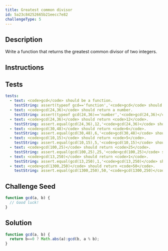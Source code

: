 ```yaml
---
title: Greatest common divisor
id: 5a23c84252665b21eecc7e82
challengeType: 5
---
```


## Description
<section id='description'>
Write a function that returns the greatest common divisor of two integers.
</section>

## Instructions
<section id='instructions'>

</section>

## Tests
<section id='tests'>

```yml
tests:
  - text: <code>gcd</code> should be a function.
    testString: assert(typeof gcd=='function','<code>gcd</code> should be a function.');
  - text: <code>gcd(24,36)</code> should return a number.
    testString: assert(typeof gcd(24,36)=='number','<code>gcd(24,36)</code> should return a number.');
  - text: <code>gcd(24,36)</code> should return <code>12</code>.
    testString: assert.equal(gcd(24,36),12,'<code>gcd(24,36)</code> should return <code>12</code>.');
  - text: <code>gcd(30,48)</code> should return <code>6</code>.
    testString: assert.equal(gcd(30,48),6,'<code>gcd(30,48)</code> should return <code>6</code>.');
  - text: <code>gcd(10,15)</code> should return <code>5</code>.
    testString: assert.equal(gcd(10,15),5,'<code>gcd(10,15)</code> should return <code>5</code>.');
  - text: <code>gcd(100,25)</code> should return <code>25</code>.
    testString: assert.equal(gcd(100,25),25,'<code>gcd(100,25)</code> should return <code>25</code>.');
  - text: <code>gcd(13,250)</code> should return <code>1</code>.
    testString: assert.equal(gcd(13,250),1,'<code>gcd(13,250)</code> should return <code>1</code>.');
  - text: <code>gcd(1300,250)</code> should return <code>50</code>.
    testString: assert.equal(gcd(1300,250),50,'<code>gcd(1300,250)</code> should return <code>50</code>.');

```

</section>

## Challenge Seed
<section id='challengeSeed'>

<div id='js-seed'>

```js
function gcd(a, b) {
  // Good luck!
}
```

</div>



</section>

## Solution
<section id='solution'>


```js
function gcd(a, b) {
  return b==0 ? Math.abs(a):gcd(b, a % b);
}

```

</section>
